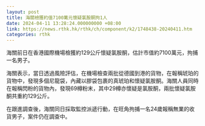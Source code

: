 ```yaml
---
layout: post
title: 海關檢獲約值7100萬元懷疑氯胺酮拘1人
date: 2024-04-11 13:28:24.000000000 +08:00
link: https://news.rthk.hk/rthk/ch/component/k2/1748438-20240411.htm
categories: rthk
---
```


海關前日在香港國際機場檢獲約129公斤懷疑氯胺酮，估計市值約7100萬元，拘捕一名男子。

海關表示，當日透過風險評估，在機場檢查兩批從德國到港的貨物，在報稱琥珀的貨物中，發現多個尼龍袋，內藏以膠袋包裹的真琥珀和懷疑氯胺酮。海關人員同時在報稱閃粉的貨物內，發現69樽粉末，其中29樽亦懷疑是氯胺酮，兩批懷疑氯胺酮共重約129公斤。

在跟進調查後，海關同日採取監控派遞行動，在旺角拘捕一名24歲報稱無業的收貨男子，案件仍在調查中。
